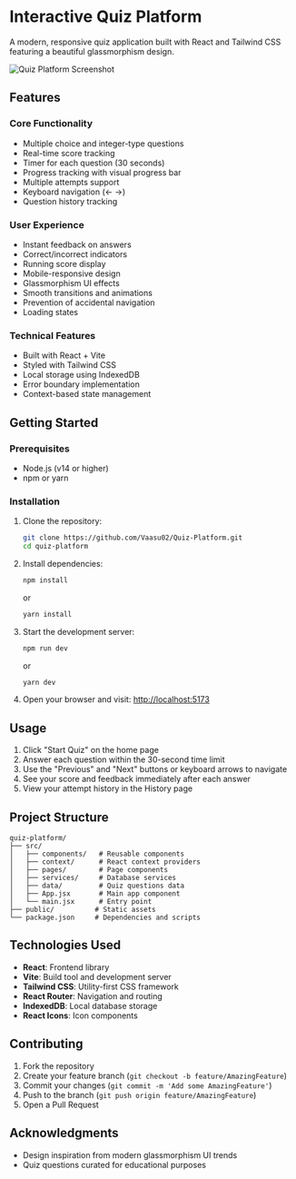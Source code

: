 # Interactive Quiz Platform

A modern, responsive quiz application built with React and Tailwind CSS featuring a beautiful glassmorphism design.

![Quiz Platform Screenshot](./screenshot.png)

## Features

### Core Functionality
- Multiple choice and integer-type questions
- Real-time score tracking
- Timer for each question (30 seconds)
- Progress tracking with visual progress bar
- Multiple attempts support
- Keyboard navigation (← →)
- Question history tracking

### User Experience
- Instant feedback on answers
- Correct/incorrect indicators
- Running score display
- Mobile-responsive design
- Glassmorphism UI effects
- Smooth transitions and animations
- Prevention of accidental navigation
- Loading states

### Technical Features
- Built with React + Vite
- Styled with Tailwind CSS
- Local storage using IndexedDB
- Error boundary implementation
- Context-based state management

## Getting Started

### Prerequisites
- Node.js (v14 or higher)
- npm or yarn

### Installation

1. Clone the repository:
   ```bash
   git clone https://github.com/Vaasu02/Quiz-Platform.git
   cd quiz-platform
   ```
2. Install dependencies:
   ```bash
   npm install
   ```
   or
   ```bash
   yarn install
   ```
3. Start the development server:
   ```bash
   npm run dev
   ```
   or
   ```bash
   yarn dev
   ```
4. Open your browser and visit: [http://localhost:5173](http://localhost:5173)

## Usage

1. Click "Start Quiz" on the home page
2. Answer each question within the 30-second time limit
3. Use the "Previous" and "Next" buttons or keyboard arrows to navigate
4. See your score and feedback immediately after each answer
5. View your attempt history in the History page

## Project Structure
```
quiz-platform/
├── src/
│   ├── components/   # Reusable components
│   ├── context/      # React context providers
│   ├── pages/        # Page components
│   ├── services/     # Database services
│   ├── data/         # Quiz questions data
│   ├── App.jsx       # Main app component
│   └── main.jsx      # Entry point
├── public/          # Static assets
└── package.json     # Dependencies and scripts
```

## Technologies Used

- **React**: Frontend library
- **Vite**: Build tool and development server
- **Tailwind CSS**: Utility-first CSS framework
- **React Router**: Navigation and routing
- **IndexedDB**: Local database storage
- **React Icons**: Icon components

## Contributing

1. Fork the repository
2. Create your feature branch (`git checkout -b feature/AmazingFeature`)
3. Commit your changes (`git commit -m 'Add some AmazingFeature'`)
4. Push to the branch (`git push origin feature/AmazingFeature`)
5. Open a Pull Request

## Acknowledgments

- Design inspiration from modern glassmorphism UI trends
- Quiz questions curated for educational purposes
